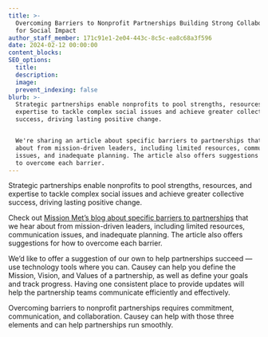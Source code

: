 ```yaml
---
title: >-
  Overcoming Barriers to Nonprofit Partnerships Building Strong Collaborations
  for Social Impact
author_staff_member: 171c91e1-2e04-443c-8c5c-ea8c68a3f596
date: 2024-02-12 00:00:00
content_blocks:
SEO_options:
  title:
  description:
  image:
  prevent_indexing: false
blurb: >-
  Strategic partnerships enable nonprofits to pool strengths, resources, and
  expertise to tackle complex social issues and achieve greater collective
  success, driving lasting positive change.


  We're sharing an article about specific barriers to partnerships that we hear
  about from mission-driven leaders, including limited resources, communication
  issues, and inadequate planning. The article also offers suggestions for how
  to overcome each barrier.
---
```

Strategic partnerships enable nonprofits to pool strengths, resources, and expertise to tackle complex social issues and achieve greater collective success, driving lasting positive change.

Check out [Mission Met’s blog about specific barriers to partnerships](https://www.missionmet.com/blog/overcoming-barriers-to-nonprofit-partnerships-building-strong-collaborations-for-social-impact) that we hear about from mission-driven leaders, including limited resources, communication issues, and inadequate planning. The article also offers suggestions for how to overcome each barrier.

We’d like to offer a suggestion of our own to help partnerships succeed — use technology tools where you can. Causey can help you define the Mission, Vision, and Values of a partnership, as well as define your goals and track progress. Having one consistent place to provide updates will help the partnership teams communicate efficiently and effectively.

Overcoming barriers to nonprofit partnerships requires commitment, communication, and collaboration. Causey can help with those three elements and can help partnerships run smoothly.